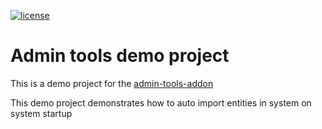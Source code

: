[![license](https://img.shields.io/badge/license-Apache%20License%202.0-blue.svg?style=flat)](http://www.apache.org/licenses/LICENSE-2.0)

# Admin tools demo project

This is a demo project for the [admin-tools-addon](https://github.com/cuba-platform/admin-tools-addon)

This demo project demonstrates how to auto import entities in system on system startup

